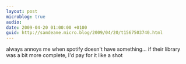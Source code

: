 ```yaml
---
layout: post
microblog: true
audio: 
date: 2009-04-20 01:00:00 +0100
guid: http://samdeane.micro.blog/2009/04/20/t1567503740.html
---
```

always annoys me when spotify doesn't have something... if their library was a bit more complete, I'd pay for it like a shot
